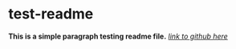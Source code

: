 # test-readme

**This is a simple paragraph testing readme file.**
*[link to github here](http://github.com)*
